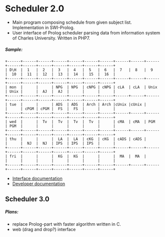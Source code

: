 # Scheduler 2.0
- Main program composing schedule from given subject list. Implementation in SWI-Prolog.
- User interface of Prolog scheduler parsing data from information system of Charles University. Written in PHP7.

##### Sample:
```
+------+------+------+------+------+------+------+------+------+------+------+------+------+------+------+------+------+
| D\H  |  1   |  2   |  3   |  4   |  5   |  6   |  7   |  8   |  9   |  10  |  11  |  12  |  13  |  14  |  15  |  16  |
+------+------+------+------+------+------+------+------+------+------+------+------+------+------+------+------+------+
| mon  |      |      | NPG  | NPG  | cNPG | cNPG | cLA  | cLA  | Unix | Unix |      |  AJ  |  AJ  |      |      |      |
+------+------+------+------+------+------+------+------+------+------+------+------+------+------+------+------+------+
| tue  |      |      | ADS  | ADS  | Arch | Arch |cUnix |cUnix |      |      | cPGM | cPGM |  FS  |  FS  |      |      |
+------+------+------+------+------+------+------+------+------+------+------+------+------+------+------+------+------+
| wed  |      |  Tv  |  Tv  |  Tv  |  Tv  |      | cMA  | cMA  | PGM  | PGM  |      |      |      |      |      |      |
+------+------+------+------+------+------+------+------+------+------+------+------+------+------+------+------+------+
| thu  |      |      |  LA  |  LA  | cKG  | cKG  | cADS | cADS |      |      |  NJ  |  NJ  | IPS  | IPS  | IPS  |      |
+------+------+------+------+------+------+------+------+------+------+------+------+------+------+------+------+------+
| fri  |      |      |  KG  |  KG  |      |      |  MA  |  MA  |      |      |      |      |      |      |      |      |
+------+------+------+------+------+------+------+------+------+------+------+------+------+------+------+------+------+
```

- [Interface documentation](https://htmlpreview.github.io/?http://github.com/marek094/Schedule/blob/master/doc_interface.html)
- [Developer documentation](https://htmlpreview.github.io/?http://github.com/marek094/Schedule/blob/master/doc.html) 

## Scheduler 3.0
##### Plans:
- replace Prolog-part with faster algorithm written in C.
- web (drag and drop?) interface
